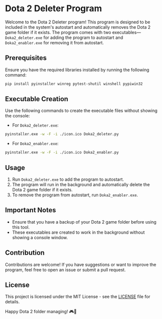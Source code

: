 # Dota 2 Deleter Program

Welcome to the Dota 2 Deleter program! This program is designed to be included in the system's autostart and automatically removes the Dota 2 game folder if it exists. The program comes with two executables—`Doka2_deleter.exe` for adding the program to autostart and `Doka2_enabler.exe` for removing it from autostart.

## Prerequisites

Ensure you have the required libraries installed by running the following command:

```bash
pip install pyinstaller winreg pytest-shutil winshell pypiwin32
```

## Executable Creation

Use the following commands to create the executable files without showing the console:

- For `Doka2_deleter.exe`:

```bash
pyinstaller.exe -w -F -i ./icon.ico Doka2_deleter.py
```

- For `Doka2_enabler.exe`:

```bash
pyinstaller.exe -w -F -i ./icon.ico Doka2_enabler.py
```

## Usage

1. Run `Doka2_deleter.exe` to add the program to autostart.
2. The program will run in the background and automatically delete the Dota 2 game folder if it exists.
3. To remove the program from autostart, run `Doka2_enabler.exe`.

## Important Notes

- Ensure that you have a backup of your Dota 2 game folder before using this tool.
- These executables are created to work in the background without showing a console window.

## Contribution

Contributions are welcome! If you have suggestions or want to improve the program, feel free to open an issue or submit a pull request.

## License

This project is licensed under the MIT License - see the [LICENSE](LICENSE) file for details.

Happy Dota 2 folder managing! 🎮🚀
